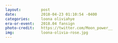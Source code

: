 ```yaml
---
layout:         post
date:           2018-04-23 01:10:54 -0400
categories:     loona oliviahye
era-or-event:   2018.04 fansign
photo-credit:   https://twitter.com/Moon_power__
img:            loona-olivia-rose.jpg
---
```

